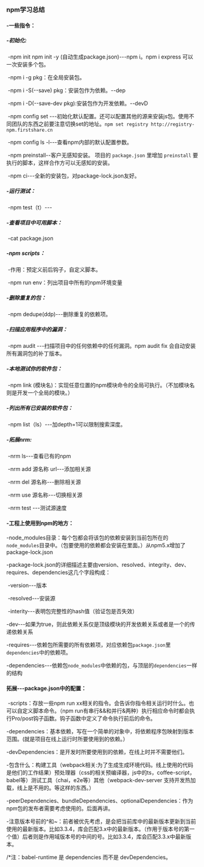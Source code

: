 ### npm学习总结

#### -一些指令：

##### 	-初始化:

​		-npm init  npm init -y (自动生成package.json)---npm i。npm i express 可以一次安装多个包。

​		-npm i -g pkg：在全局安装包。

​		-npm i -S(--save) pkg：安装包作为依赖。--dep

​		-npm i -D(--save-dev pkg):安装包作为开发依赖。--devD

​		-npm config set ---初始化默认配置。还可以配置其他的源来安装js包。使用不同团队的东西之前要注意切换set的地址。`npm set registry http://registry-npm.firstshare.cn`

​			-npm config ls -l---查看npm内部的默认配置参数。

​		-npm preinstall--客户无感知安装。 项目的 `package.json` 里增加 `preinstall` 要执行的脚本，这样合作方可以无感知的安装。

​		-npm ci---全新的安装包，对package-lock.json友好。

##### 	-运行测试：

​		-npm test（t）---

##### 	-查看项目中可用脚本：

​		-cat package.json

##### 	-npm scripts：

​		-作用：预定义前后钩子，自定义脚本。

​		-npm run env：列出项目中所有的npm环境变量

##### 	-删除重复的包：

​		-npm dedupe(ddp)---删除重复的依赖项。

##### 	-扫描应用程序中的漏洞：

​		-npm audit ---扫描项目中的任何依赖中的任何漏洞。npm audit fix 会自动安装所有漏洞包的补丁版本。

##### 	-本地测试你的软件包：

​		-npm link (模块名)：实现任意位置的npm模块命令的全局可执行。（不加模块名则是开发一个全局的模块。）

##### 	-列出所有已安装的软件包：

​		-npm list（ls）---加depth=1可以限制搜索深度。

##### 	-拓展nrm:

​			-nrm ls---查看已有的npm

​			-nrm add 源名称 url---添加相关源

​			-nrm del 源名称---删除相关源

​			-nrm use 源名称---切换相关源

​			-nrm test ---测试源速度

#### -工程上使用到npm的地方：

​	-node_modules目录：每个包都会将该包的依赖安装到当前包所在的`node_modules`目录中。（包要使用的依赖都会安装在里面。）从npm5.x增加了package-lock.json

​	-package-lock.json的详细描述主要由version、resolved、integrity、dev、requires、dependencies这几个字段构成：

​		-version---版本

​		-resolved---安装源

​		-interity---表明包完整性的hash值（验证包是否失效）

​		-dev---如果为true，则此依赖关系仅是顶级模块的开发依赖关系或者是一个的传递依赖关系

​		-requires---依赖包所需要的所有依赖项，对应依赖包`package.json`里`dependencies`中的依赖项。

​		-dependencies---依赖包`node_modules`中依赖的包，与顶层的`dependencies`一样的结构

#### 拓展---package.json中的配置：

​	-scripts：存放一些npm run xx相关的指令。会告诉你指令相关运行时什么。也可以自定义脚本命令。（npm run有串行&&和并行&两种）执行相应命令时都会执行Pro/post钩子函数。钩子函数中定义了命令执行前后的命令。

​	-dependencies：基本依赖，写在一个简单的对象中，将依赖程序包映射到版本范围。(就是项目在线上运行时所要使用到的依赖。）

​	-devDependencies：是开发时所要使用到的依赖，在线上时并不需要他们。

​		-包含什么：构建工具（webpack相关:为了生成生成环境代码。线上使用的代码是他们的工作结果）预处理器（css的相关预编译器，js中的ts，coffee-script，babel等）测试工具（chai，e2e等）其他（webpack-dev-server 支持开发热加载，线上是不用的。等这样的东西。）

​	-peerDependencies、bundleDependencies、optionalDependencies：作为npm包的发布者需要考虑使用的。后面再讲。

​	-注意版本号前的^和~：前者被优先考虑，是会把当前库中的最新版本更新到当前使用的最新版本。比如3.3.4，库会匹配3.x中的最新版本。（作用于版本号的第一个值）后者则是作用域版本号的中间的号。比如3.3.4，库会匹配3.3.x中最新版本。



/*注：babel-runtime 是 dependencies 而不是 devDependencies。

